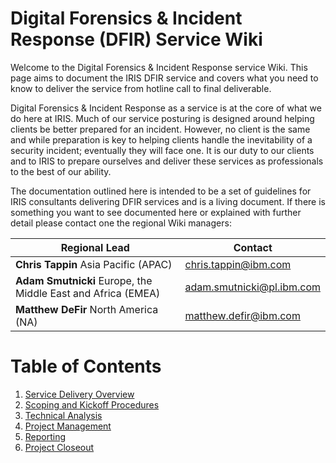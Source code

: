 

# Digital Forensics & Incident Response (DFIR) Service Wiki

Welcome to the Digital Forensics & Incident Response service Wiki. This page aims to document the IRIS DFIR service and covers what you need to know to deliver the service from hotline call to final deliverable. 

Digital Forensics & Incident Response as a service is at the core of what we do here at IRIS. Much of our service posturing is designed around helping clients be better prepared for an incident. However, no client is the same and while preparation is key to helping clients handle the inevitability of a security incident; eventually they will face one. It is our duty to our clients and to IRIS to prepare ourselves and deliver these services as professionals to the best of our ability.

The documentation outlined here is intended to be a set of guidelines for IRIS consultants delivering DFIR services and is a living document. If there is something you want to see documented here or explained with further detail please contact one the regional Wiki managers:

|Regional Lead| Contact  |
|--|--|
| **Chris Tappin** Asia Pacific (APAC) | chris.tappin@ibm.com |
| **Adam Smutnicki** Europe, the Middle East and Africa (EMEA) | adam.smutnicki@pl.ibm.com |
| **Matthew DeFir** North America (NA) | matthew.defir@ibm.com |



# Table of Contents

1. [Service Delivery Overview](https://github.ibm.com/IRIS-NA/DFIR-wiki/wiki/DFIR-Service-Overview)
2. [Scoping and Kickoff Procedures]()
3. [Technical Analysis]()
4. [Project Management]()
5. [Reporting]()
6. [Project Closeout]()